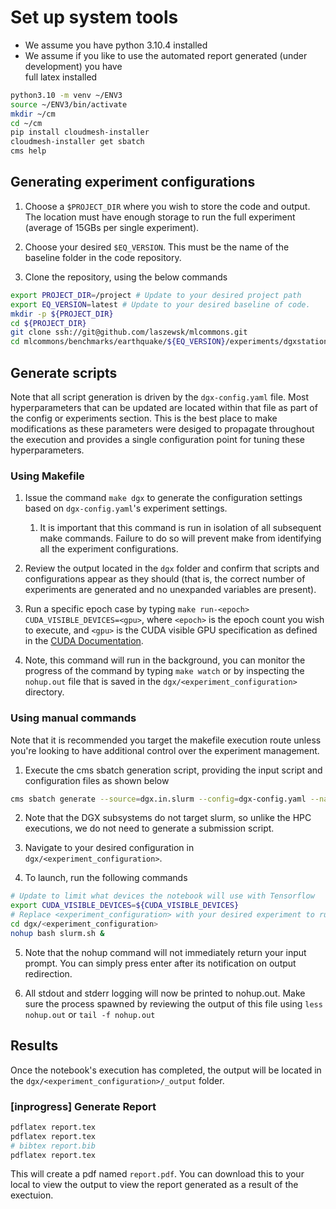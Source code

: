 # Set up system tools

* We assume you have python 3.10.4 installed 
* We assume if you like to use the automated report generated (under development) you have  
  full latex installed

  
```bash
python3.10 -m venv ~/ENV3
source ~/ENV3/bin/activate
mkdir ~/cm
cd ~/cm
pip install cloudmesh-installer
cloudmesh-installer get sbatch
cms help
```

## Generating experiment configurations

1. Choose a `$PROJECT_DIR` where you wish to store the code and output.  The location must have enough storage to run the full experiment (average of 15GBs per single experiment).

2. Choose your desired `$EQ_VERSION`.  This must be the name of the baseline folder in the code repository.

3. Clone the repository, using the below commands


```bash
export PROJECT_DIR=/project # Update to your desired project path
export EQ_VERSION=latest # Update to your desired baseline of code.
mkdir -p ${PROJECT_DIR}
cd ${PROJECT_DIR}
git clone ssh://git@github.com/laszewsk/mlcommons.git 
cd mlcommons/benchmarks/earthquake/${EQ_VERSION}/experiments/dgxstation
```

## Generate scripts

Note that all script generation is driven by the `dgx-config.yaml` file.
Most hyperparameters that can be updated are located within that file as part of the config or experiments section.
This is the best place to make modifications as these parameters were desiged to propagate throughout the execution and provides a single configuration point for tuning these hyperparameters.

### Using Makefile

1. Issue the command `make dgx` to generate the configuration settings based on `dgx-config.yaml`'s experiment settings.

   1. It is important that this command is run in isolation of all subsequent make commands.  Failure to do so will prevent make from identifying all the experiment configurations.

2. Review the output located in the `dgx` folder and confirm that scripts and configurations appear as they should (that is, the correct number of experiments are generated and no unexpanded variables are present).

3. Run a specific epoch case by typing `make run-<epoch> CUDA_VISIBLE_DEVICES=<gpu>`, where `<epoch>` is the epoch count you wish to execute, and `<gpu>` is the CUDA visible GPU specification as defined in the [CUDA Documentation](https://docs.nvidia.com/cuda/cuda-c-programming-guide/index.html#env-vars).

4. Note, this command will run in the background, you can monitor the progress of the command by typing `make watch` or by inspecting the `nohup.out` file that is saved in the `dgx/<experiment_configuration>` directory.


### Using manual commands

Note that it is recommended you target the makefile execution route unless you're looking to have additional control over the experiment management.

1.  Execute the cms sbatch generation script, providing the input script and configuration files as shown below

```bash
cms sbatch generate --source=dgx.in.slurm --config=dgx-config.yaml --name=dgx
```

2. Note that the DGX subsystems do not target slurm, so unlike the HPC executions, we do not need to generate a submission script.

3. Navigate to your desired configuration in `dgx/<experiment_configuration>`.

4. To launch, run the following commands

```bash
# Update to limit what devices the notebook will use with Tensorflow
export CUDA_VISIBLE_DEVICES=${CUDA_VISIBLE_DEVICES}
# Replace <experiment_configuration> with your desired experiment to run
cd dgx/<experiment_configuration>
nohup bash slurm.sh &
```

5. Note that the nohup command will not immediately return your input prompt.  You can simply press enter after its notification on output redirection.

6. All stdout and stderr logging will now be printed to nohup.out.  Make sure the process spawned by reviewing the output of this file using `less nohup.out` or `tail -f nohup.out`


## Results

Once the notebook's execution has completed, the output will be located in the `dgx/<experiment_configuration>/_output` folder. 



### [inprogress] Generate Report

```bash
pdflatex report.tex
pdflatex report.tex
# bibtex report.bib
pdflatex report.tex
```

This will create a pdf named `report.pdf`.  You can download this to
your local to view the output to view the report generated as a result
of the exectuion.
